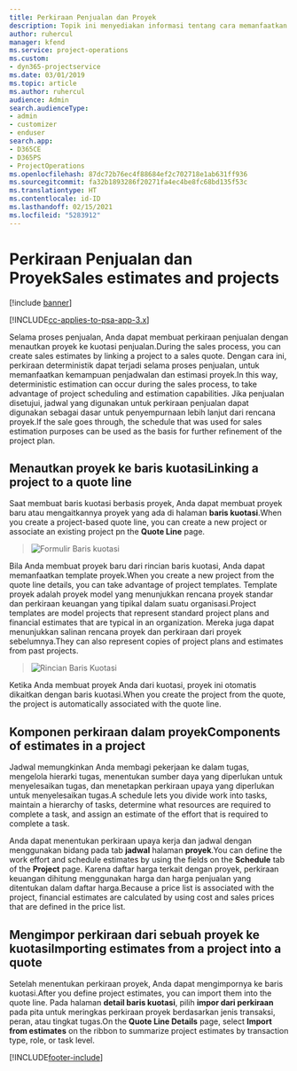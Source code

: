 ```yaml
---
title: Perkiraan Penjualan dan Proyek
description: Topik ini menyediakan informasi tentang cara memanfaatkan jadwal dan perkiraan dalam proses penjualan.
author: ruhercul
manager: kfend
ms.service: project-operations
ms.custom:
- dyn365-projectservice
ms.date: 03/01/2019
ms.topic: article
ms.author: ruhercul
audience: Admin
search.audienceType:
- admin
- customizer
- enduser
search.app:
- D365CE
- D365PS
- ProjectOperations
ms.openlocfilehash: 87dc72b76ec4f88684ef2c702718e1ab631ff936
ms.sourcegitcommit: fa32b1893286f20271fa4ec4be8fc68bd135f53c
ms.translationtype: HT
ms.contentlocale: id-ID
ms.lasthandoff: 02/15/2021
ms.locfileid: "5283912"
---
```

# <a name="sales-estimates-and-projects"></a><span data-ttu-id="b24d7-103">Perkiraan Penjualan dan Proyek</span><span class="sxs-lookup"><span data-stu-id="b24d7-103">Sales estimates and projects</span></span>

[!include [banner](../includes/psa-now-project-operations.md)]

[!INCLUDE[cc-applies-to-psa-app-3.x](../includes/cc-applies-to-psa-app-3x.md)]

<span data-ttu-id="b24d7-104">Selama proses penjualan, Anda dapat membuat perkiraan penjualan dengan menautkan proyek ke kuotasi penjualan.</span><span class="sxs-lookup"><span data-stu-id="b24d7-104">During the sales process, you can create sales estimates by linking a project to a sales quote.</span></span> <span data-ttu-id="b24d7-105">Dengan cara ini, perkiraan deterministik dapat terjadi selama proses penjualan, untuk memanfaatkan kemampuan penjadwalan dan estimasi proyek.</span><span class="sxs-lookup"><span data-stu-id="b24d7-105">In this way, deterministic estimation can occur during the sales process, to take advantage of project scheduling and estimation capabilities.</span></span> <span data-ttu-id="b24d7-106">Jika penjualan disetujui, jadwal yang digunakan untuk perkiraan penjualan dapat digunakan sebagai dasar untuk penyempurnaan lebih lanjut dari rencana proyek.</span><span class="sxs-lookup"><span data-stu-id="b24d7-106">If the sale goes through, the schedule that was used for sales estimation purposes can be used as the basis for further refinement of the project plan.</span></span>

## <a name="linking-a-project-to-a-quote-line"></a><span data-ttu-id="b24d7-107">Menautkan proyek ke baris kuotasi</span><span class="sxs-lookup"><span data-stu-id="b24d7-107">Linking a project to a quote line</span></span>

<span data-ttu-id="b24d7-108">Saat membuat baris kuotasi berbasis proyek, Anda dapat membuat proyek baru atau mengaitkannya proyek yang ada di halaman **baris kuotasi**.</span><span class="sxs-lookup"><span data-stu-id="b24d7-108">When you create a project-based quote line, you can create a new project or associate an existing project pn the **Quote Line** page.</span></span> 

> ![Formulir Baris kuotasi](media/project-8.png)
 
<span data-ttu-id="b24d7-110">Bila Anda membuat proyek baru dari rincian baris kuotasi, Anda dapat memanfaatkan template proyek.</span><span class="sxs-lookup"><span data-stu-id="b24d7-110">When you create a new project from the quote line details, you can take advantage of project templates.</span></span> <span data-ttu-id="b24d7-111">Template proyek adalah proyek model yang menunjukkan rencana proyek standar dan perkiraan keuangan yang tipikal dalam suatu organisasi.</span><span class="sxs-lookup"><span data-stu-id="b24d7-111">Project templates are model projects that represent standard project plans and financial estimates that are typical in an organization.</span></span> <span data-ttu-id="b24d7-112">Mereka juga dapat menunjukkan salinan rencana proyek dan perkiraan dari proyek sebelumnya.</span><span class="sxs-lookup"><span data-stu-id="b24d7-112">They can also represent copies of project plans and estimates from past projects.</span></span>

> ![Rincian Baris Kuotasi](media/project-9.png)
  
<span data-ttu-id="b24d7-114">Ketika Anda membuat proyek Anda dari kuotasi, proyek ini otomatis dikaitkan dengan baris kuotasi.</span><span class="sxs-lookup"><span data-stu-id="b24d7-114">When you create the project from the quote, the project is automatically associated with the quote line.</span></span>

## <a name="components-of-estimates-in-a-project"></a><span data-ttu-id="b24d7-115">Komponen perkiraan dalam proyek</span><span class="sxs-lookup"><span data-stu-id="b24d7-115">Components of estimates in a project</span></span>

<span data-ttu-id="b24d7-116">Jadwal memungkinkan Anda membagi pekerjaan ke dalam tugas, mengelola hierarki tugas, menentukan sumber daya yang diperlukan untuk menyelesaikan tugas, dan menetapkan perkiraan upaya yang diperlukan untuk menyelesaikan tugas.</span><span class="sxs-lookup"><span data-stu-id="b24d7-116">A schedule lets you divide work into tasks, maintain a hierarchy of tasks, determine what resources are required to complete a task, and assign an estimate of the effort that is required to complete a task.</span></span>

<span data-ttu-id="b24d7-117">Anda dapat menentukan perkiraan upaya kerja dan jadwal dengan menggunakan bidang pada tab **jadwal** halaman **proyek**.</span><span class="sxs-lookup"><span data-stu-id="b24d7-117">You can define the work effort and schedule estimates by using the fields on the **Schedule** tab of the **Project** page.</span></span> <span data-ttu-id="b24d7-118">Karena daftar harga terkait dengan proyek, perkiraan keuangan dihitung menggunakan harga dan harga penjualan yang ditentukan dalam daftar harga.</span><span class="sxs-lookup"><span data-stu-id="b24d7-118">Because a price list is associated with the project, financial estimates are calculated by using cost and sales prices that are defined in the price list.</span></span>

## <a name="importing-estimates-from-a-project-into-a-quote"></a><span data-ttu-id="b24d7-119">Mengimpor perkiraan dari sebuah proyek ke kuotasi</span><span class="sxs-lookup"><span data-stu-id="b24d7-119">Importing estimates from a project into a quote</span></span>

<span data-ttu-id="b24d7-120">Setelah menentukan perkiraan proyek, Anda dapat mengimpornya ke baris kuotasi.</span><span class="sxs-lookup"><span data-stu-id="b24d7-120">After you define project estimates, you can import them into the quote line.</span></span> <span data-ttu-id="b24d7-121">Pada halaman **detail baris kuotasi**, pilih **impor dari perkiraan** pada pita untuk meringkas perkiraan proyek berdasarkan jenis transaksi, peran, atau tingkat tugas.</span><span class="sxs-lookup"><span data-stu-id="b24d7-121">On the **Quote Line Details** page, select **Import from estimates** on the ribbon to summarize project estimates by transaction type, role, or task level.</span></span>


[!INCLUDE[footer-include](../includes/footer-banner.md)]